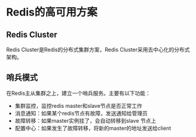 # Redis的高可用方案
## Redis Cluster
Redis Cluster是Redis的分布式集群方案，Redis Cluster采用去中心化的分布式架构。

## 哨兵模式
在Redis主从集群之上，建立一个哨兵服务。主要有以下功能：  
- 集群监控，监控redis master和slave节点是否正常工作  
- 消息通知：如果某个redis节点有故障，发送通知给管理员  
- 故障转移：如果master实例挂了，会自动转移到slave 节点上  
- 配置中心：如果发生了故障转移，将新的master的地址发送给client  